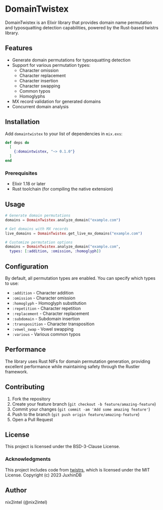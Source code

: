 # DomainTwistex

DomainTwistex is an Elixir library that provides domain name permutation and typosquatting detection capabilities, powered by the Rust-based twistrs library.

## Features

- Generate domain permutations for typosquatting detection
- Support for various permutation types:
  - Character omission
  - Character replacement
  - Character insertion
  - Character swapping
  - Common typos
  - Homoglyphs
- MX record validation for generated domains
- Concurrent domain analysis

## Installation

Add `domaintwistex` to your list of dependencies in `mix.exs`:

```elixir
def deps do
  [
    {:domaintwistex, "~> 0.1.0"}
  ]
end
```

### Prerequisites

- Elixir 1.18 or later
- Rust toolchain (for compiling the native extension)

## Usage

```elixir
# Generate domain permutations
domains = DomainTwistex.analyze_domain("example.com")

# Get domains with MX records
live_domains = DomainTwistex.get_live_mx_domains("example.com")

# Customize permutation options
domains = DomainTwistex.analyze_domain("example.com", 
  types: [:addition, :omission, :homoglyph])
```

## Configuration

By default, all permutation types are enabled. You can specify which types to use:

- `:addition` - Character addition
- `:omission` - Character omission
- `:homoglyph` - Homoglyph substitution
- `:repetition` - Character repetition
- `:replacement` - Character replacement
- `:subdomain` - Subdomain insertion
- `:transposition` - Character transposition
- `:vowel_swap` - Vowel swapping
- `:various` - Various common typos

## Performance

The library uses Rust NIFs for domain permutation generation, providing excellent performance while maintaining safety through the Rustler framework.

## Contributing

1. Fork the repository
2. Create your feature branch (`git checkout -b feature/amazing-feature`)
3. Commit your changes (`git commit -am 'Add some amazing feature'`)
4. Push to the branch (`git push origin feature/amazing-feature`)
5. Open a Pull Request

## License

This project is licensed under the BSD-3-Clause License.

### Acknowledgments

This project includes code from [twistrs](https://github.com/haveibeensquatted/twistrs), which is licensed under the MIT License.
Copyright (c) 2023 JuxhinDB

## Author

nix2intel (@nix2intel)
